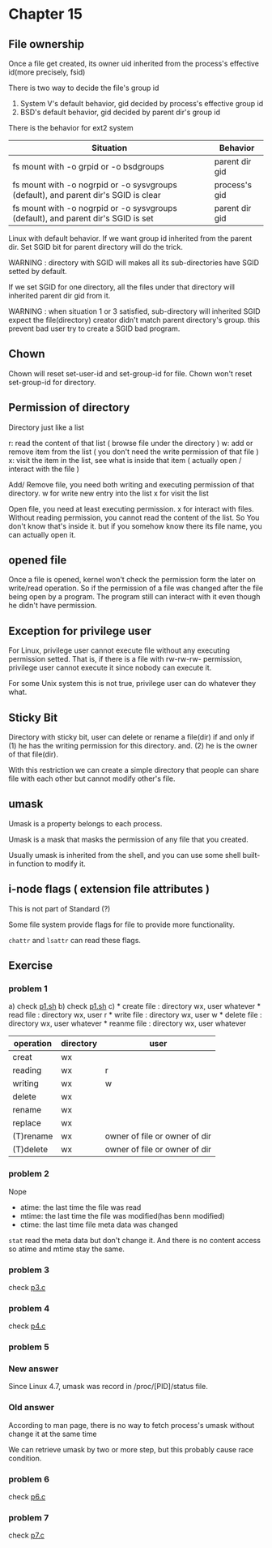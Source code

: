 # Chapter 15

## File ownership

Once a file get created, its owner uid inherited from the process's effective id(more precisely, fsid)

There is two way to decide the file's group id

1. System V's default behavior, gid decided by process's effective group id
2. BSD's default behavior, gid decided by parent dir's group id

There is the behavior for ext2 system 

| Situation                                                                           | Behavior       |
| ---                                                                                 | ---            |
| fs mount with -o grpid or -o bsdgroups                                              | parent dir gid |
| fs mount with -o nogrpid or -o sysvgroups (default), and parent dir's SGID is clear | process's gid  |
| fs mount with -o nogrpid or -o sysvgroups (default), and parent dir's SGID is set   | parent dir gid |

Linux with default behavior.
If we want group id inherited from the parent dir.
Set SGID bit for parent directory will do the trick.

WARNING : directory with SGID will makes all its sub-directories have SGID setted by default.

If we set SGID for one directory, all the files under that directory will inherited parent dir gid from it.

WARNING : when situation 1 or 3 satisfied, sub-directory will inherited SGID expect the file(directory) creator didn't match parent directory's group. this prevent bad user try to create a SGID bad program.

## Chown

Chown will reset set-user-id and set-group-id for file.
Chown won't reset set-group-id for directory.

## Permission of directory

Directory just like a list

r: read the content of that list ( browse file under the directory )
w: add or remove item from the list ( you don't need the write permission of that file )
x: visit the item in the list, see what is inside that item ( actually open / interact with the file )

Add/ Remove file, you need both writing and executing permission of that directory.
w for write new entry into the list
x for visit the list

Open file, you need at least executing permission.
x for interact with files.
Without reading permission, you cannot read the content of the list. So You don't know that's inside it.
but if you somehow know there its file name, you can actually open it.

## opened file

Once a file is opened, kernel won't check the permission form the later on write/read operation.
So if the permission of a file was changed after the file being open by a program.
The program still can interact with it even though he didn't have permission.

## Exception for privilege user

For Linux, privilege user cannot execute file without any executing permission setted.
That is, if there is a file with rw-rw-rw- permission, privilege user cannot execute it since nobody can execute it.

For some Unix system this is not true, privilege user can do whatever they what.

## Sticky Bit

Directory with sticky bit, user can delete or rename a file(dir) if and only if 
(1) he has the writing permission for this directory.
and.
(2) he is the owner of that file(dir).

With this restriction we can create a simple directory that people can share file with
each other but cannot modify other's file.

## umask

Umask is a property belongs to each process.

Umask is a mask that masks the permission of any file that you created.

Usually umask is inherited from the shell, and you can use some shell built-in function to modify it.

## i-node flags ( extension file attributes )

This is not part of Standard (?)

Some file system provide flags for file to provide more functionality.

`chattr` and `lsattr` can read these flags.

## Exercise

### problem 1

a) check [p1.sh](p1.sh)
b) check [p1.sh](p1.sh)
c)
    * create file : directory wx, user whatever
    * read file : directory wx, user r
    * write file : directory wx, user w
    * delete file : directory wx, user whatever
    * reanme file : directory wx, user whatever

| operation | directory | user                          |
| ---       | ---       | ---                           |
| creat     | wx        |                               |
| reading   | wx        | r                             |
| writing   | wx        | w                             |
| delete    | wx        |                               |
| rename    | wx        |                               |
| replace   | wx        |                               |
| (T)rename | wx        | owner of file or owner of dir |
| (T)delete | wx        | owner of file or owner of dir |

### problem 2

Nope

* atime: the last time the file was read
* mtime: the last time the file was modified(has benn modified)
* ctime: the last time file meta data was changed

`stat` read the meta data but don't change it.
And there is no content access so atime and mtime stay the same.

### problem 3

check [p3.c](p3.c)

### problem 4

check [p4.c](p4.c)

### problem 5

### New answer

Since Linux 4.7, umask was record in /proc/[PID]/status file.

### Old answer

According to man page, there is no way to fetch process's umask without change it at the same time

We can retrieve umask by two or more step, but this probably cause race condition.

### problem 6

check [p6.c](p6.c)

### problem 7

check [p7.c](p7.c)
